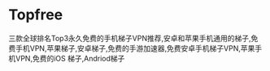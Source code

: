 # Topfree
三款全球排名Top3永久免费的手机梯子VPN推荐,安卓和苹果手机通用的梯子,免费手机VPN,苹果梯子,安卓梯子,免费的手游加速器,免费安卓手机梯子VPN,苹果手机VPN,免费的iOS 梯子,Andriod梯子
